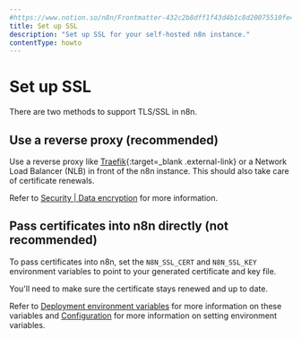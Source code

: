 ```yaml
---
#https://www.notion.so/n8n/Frontmatter-432c2b8dff1f43d4b1c8d20075510fe4
title: Set up SSL
description: "Set up SSL for your self-hosted n8n instance."
contentType: howto
---
```


# Set up SSL

There are two methods to support TLS/SSL in n8n.

## Use a reverse proxy (recommended)

Use a reverse proxy like [Traefik](https://doc.traefik.io/traefik/){:target=_blank .external-link} or a Network Load Balancer (NLB) in front of the n8n instance. This should also take care of certificate renewals.

Refer to [Security | Data encryption](/privacy-security/security/#self-hosted-n8n) for more information.

## Pass certificates into n8n directly (not recommended)

To pass certificates into n8n, set the `N8N_SSL_CERT` and `N8N_SSL_KEY` environment variables to point to your generated certificate and key file.

You'll need to make sure the certificate stays renewed and up to date.

Refer to [Deployment environment variables](/hosting/configuration/environment-variables/deployment/) for more information on these variables and [Configuration](/hosting/configuration/configuration-methods/) for more information on setting environment variables.
